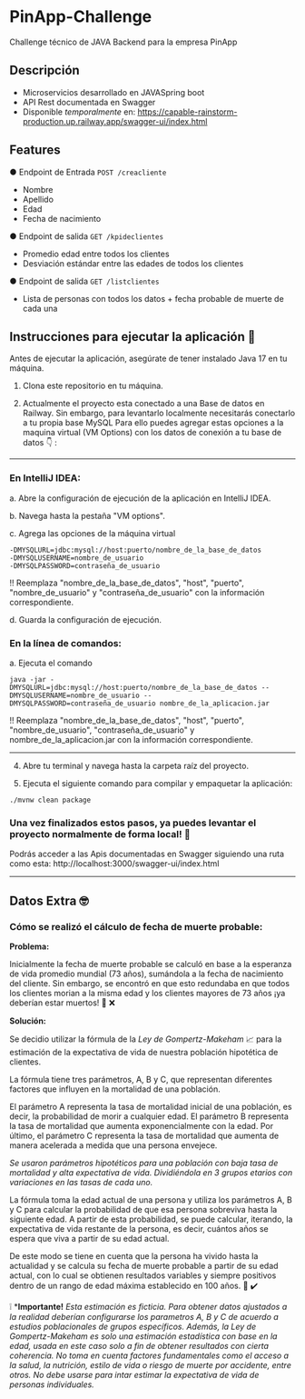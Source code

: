 # PinApp-Challenge
Challenge técnico de JAVA Backend para la empresa PinApp

## Descripción

- Microservicios desarrollado en JAVASpring boot
- API Rest documentada en Swagger
- Disponible *temporalmente* en: https://capable-rainstorm-production.up.railway.app/swagger-ui/index.html

## Features
● Endpoint de Entrada ```POST /creacliente ```
- Nombre
- Apellido
- Edad
- Fecha de nacimiento

● Endpoint de salida ``` GET /kpideclientes ```
- Promedio edad entre todos los clientes
- Desviación estándar entre las edades de todos los clientes

● Endpoint de salida ``` GET /listclientes ```
- Lista de personas con todos los datos + fecha probable de muerte de cada una


## Instrucciones para ejecutar la aplicación :page_facing_up:

Antes de ejecutar la aplicación, asegúrate de tener instalado Java 17 en tu máquina.

1. Clona este repositorio en tu máquina.

2. Actualmente el proyecto esta conectado a una Base de datos en Railway. Sin embargo, para levantarlo localmente necesitarás conectarlo a tu propia base MySQL
Para ello puedes agregar estas opciones a la maquina virtual (VM Options) con los datos de conexión a tu base de datos :point_down: :

-----------------------------------------------------------------------------------------------------------------------------------------------------------------------
### En IntelliJ IDEA:

a. Abre la configuración de ejecución de la aplicación en IntelliJ IDEA.

b. Navega hasta la pestaña "VM options".

c. Agrega las opciones de la máquina virtual 

```VM Options
-DMYSQLURL=jdbc:mysql://host:puerto/nombre_de_la_base_de_datos
-DMYSQLUSERNAME=nombre_de_usuario
-DMYSQLPASSWORD=contraseña_de_usuario
```
!! Reemplaza "nombre_de_la_base_de_datos", "host", "puerto", "nombre_de_usuario" y "contraseña_de_usuario" con la información correspondiente.


d. Guarda la configuración de ejecución.


### En la línea de comandos:

a. Ejecuta el comando 

`java -jar -DMYSQLURL=jdbc:mysql://host:puerto/nombre_de_la_base_de_datos --DMYSQLUSERNAME=nombre_de_usuario --DMYSQLPASSWORD=contraseña_de_usuario nombre_de_la_aplicacion.jar` 

!! Reemplaza "nombre_de_la_base_de_datos", "host", "puerto", "nombre_de_usuario", "contraseña_de_usuario" y nombre_de_la_aplicacion.jar con la información correspondiente.

-----------------------------------------------------------------------------------------------------------------------------------------------------------------------

4. Abre tu terminal y navega hasta la carpeta raíz del proyecto.

5. Ejecuta el siguiente comando para compilar y empaquetar la aplicación:

`
./mvnw clean package 
`

### Una vez finalizados estos pasos, ya puedes levantar el proyecto normalmente de forma local! :raised_hands:

Podrás acceder a las Apis documentadas en Swagger siguiendo una ruta como esta: http://localhost:3000/swagger-ui/index.html 

-----------------------------------------------------------------------------------------------------------------------------------------------------------------------

## Datos Extra 🤓

### Cómo se realizó el cálculo de fecha de muerte probable: 

__Problema:__

Inicialmente la fecha de muerte probable se calculó en base a la esperanza de vida promedio mundial (73 años), sumándola a la fecha de nacimiento del cliente. 
Sin embargo, se encontró en que esto redundaba en que todos los clientes morian a la misma edad y los clientes mayores de 73 años ¡ya deberían estar muertos! :facepalm: :x:

__Solución:__ 

Se decidio utilizar la fórmula de la *Ley de Gompertz-Makeham*  :chart_with_upwards_trend: para la estimación de la expectativa de vida de nuestra población hipotética de clientes. 

La fórmula tiene tres parámetros, A, B y C, que representan diferentes factores que influyen en la mortalidad de una población.

El parámetro A representa la tasa de mortalidad inicial de una población, es decir, la probabilidad de morir a cualquier edad. El parámetro B representa la tasa de mortalidad que aumenta exponencialmente con la edad. Por último, el parámetro C representa la tasa de mortalidad que aumenta de manera acelerada a medida que una persona envejece.

*Se usaron parámetros hipotéticos para una población con baja tasa de mortalidad y alta expectativa de vida. Dividiéndola en 3 grupos etarios con variaciones en las tasas de cada uno.*

La fórmula toma la edad actual de una persona y utiliza los parámetros A, B y C para calcular la probabilidad de que esa persona sobreviva hasta la siguiente edad. A partir de esta probabilidad, se puede calcular, iterando, la expectativa de vida restante de la persona, es decir, cuántos años se espera que viva a partir de su edad actual.

De este modo se tiene en cuenta que la persona ha vivido hasta la actualidad y se calcula su fecha de muerte probable a partir de su edad actual, con lo cual se obtienen resultados variables y siempre positivos dentro de un rango de edad máxima establecido en 100 años. :partying_face: :heavy_check_mark:

:grey_exclamation: *__Importante!__ *Esta estimación es ficticia. Para obtener datos ajustados a la realidad deberían configurarse los parametros A, B y C de acuerdo a estudios poblacionales de grupos específicos. Además, la Ley de Gompertz-Makeham es solo una estimación estadística con base en la edad, usada en este caso solo a fin de obtener resultados con cierta coherencia. No toma en cuenta factores fundamentales como el acceso a la salud, la nutrición, estilo de vida o riesgo de muerte por accidente, entre otros. No debe usarse para intar estimar la expectativa de vida de personas individuales.*
